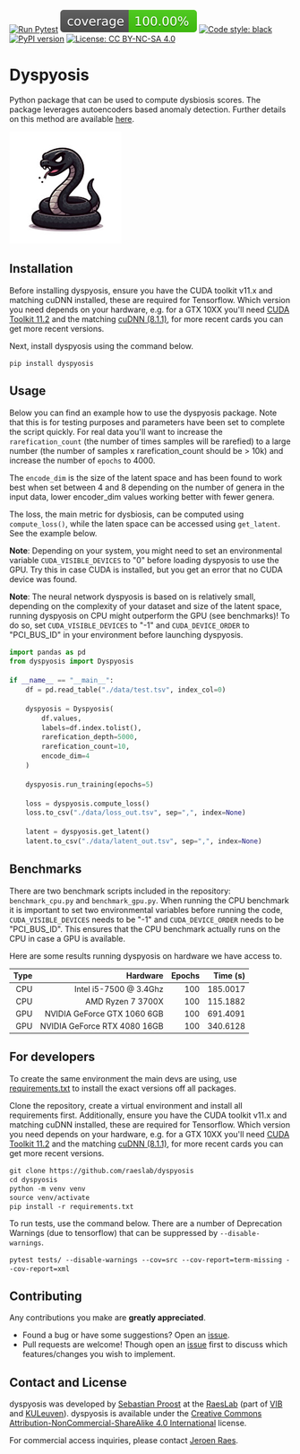 [![Run Pytest](https://github.com/raeslab/dyspyosis/actions/workflows/autopytest.yml/badge.svg)](https://github.com/raeslab/dyspyosis/actions/workflows/autopytest.yml) [![Coverage](https://raw.githubusercontent.com/raeslab/dyspyosis/main/docs/coverage-badge.svg)](https://raw.githubusercontent.com/raeslab/dyspyosis/main/docs/coverage-badge.svg) [![Code style: black](https://img.shields.io/badge/code%20style-black-000000.svg)](https://github.com/psf/black) [![PyPI version](https://badge.fury.io/py/dyspyosis.svg)](https://badge.fury.io/py/dyspyosis) [![License: CC BY-NC-SA 4.0](https://img.shields.io/badge/License-CC%20BY--NC--SA%204.0-lightgrey.svg)](https://creativecommons.org/licenses/by-nc-sa/4.0/)

# Dyspyosis

Python package that can be used to compute dysbiosis scores. The package leverages autoencoders based
anomaly detection. Further details on this method are available [here](https://github.com/raeslab/dyspyosis/blob/main/docs/method.md).

![A gumpy black snake, minimalist illustration](https://raw.githubusercontent.com/raeslab/dyspyosis/main/docs/img/dyspyosis_logo_small.jpg)

## Installation

Before installing dyspyosis, ensure you have the CUDA toolkit v11.x and matching cuDNN installed, these are required for Tensorflow. Which version you need 
depends on your hardware, e.g. for a GTX 10XX you'll need [CUDA Toolkit 11.2] and the matching [cuDNN (8.1.1)], for
more recent cards you can get more recent versions.

Next, install dyspyosis using the command below.

```commandline
pip install dyspyosis
```

## Usage

Below you can find an example how to use the dyspyosis package. Note that this is for testing purposes and parameters 
have been set to complete the script quickly. For real data you'll want to increase the ```rarefication_count``` (the 
number of times samples will be rarefied) to a large number (the number of samples x rarefication_count should be > 10k) 
and increase the number of ```epochs``` to 4000.

The ```encode_dim``` is the size of the latent space and has been found to work best when set between 4 and 8 depending
on the number of genera in the input data, lower encoder_dim values working better with fewer genera. 

The loss, the main metric for dysbiosis, can be computed using ```compute_loss()```, while the laten space can be
accessed using ```get_latent```. See the example below.

**Note**: Depending on your system, you might need to set an environmental variable ```CUDA_VISIBLE_DEVICES``` to "0" before
loading dyspyosis to use the GPU. Try this in case CUDA is installed, but you get an error that no CUDA device was found.

**Note**: The neural network dyspyosis is based on is relatively small, depending on the complexity of your dataset and 
size of the latent space, running dyspyosis on CPU might outperform the GPU (see benchmarks)! To do so, set 
```CUDA_VISIBLE_DEVICES``` to "-1" and ```CUDA_DEVICE_ORDER``` to "PCI_BUS_ID" in your environment before launching 
dyspyosis.

```python
import pandas as pd
from dyspyosis import Dyspyosis

if __name__ == "__main__":
    df = pd.read_table("./data/test.tsv", index_col=0)

    dyspyosis = Dyspyosis(
        df.values,
        labels=df.index.tolist(),
        rarefication_depth=5000,
        rarefication_count=10,
        encode_dim=4
    )

    dyspyosis.run_training(epochs=5)

    loss = dyspyosis.compute_loss()
    loss.to_csv("./data/loss_out.tsv", sep=",", index=None)

    latent = dyspyosis.get_latent()
    latent.to_csv("./data/latent_out.tsv", sep=",", index=None)
```

## Benchmarks

There are two benchmark scripts included in the repository: ```benchmark_cpu.py``` and ```benchmark_gpu.py```. When
running the CPU benchmark it is important to set two environmental variables before running the code, ```CUDA_VISIBLE_DEVICES``` needs to be "-1"
and ```CUDA_DEVICE_ORDER``` needs to be "PCI_BUS_ID". This ensures that the CPU benchmark actually runs on the CPU in case a GPU is available.

Here are some results running dyspyosis on hardware we have access to.

| Type |                     Hardware | Epochs |       Time (s) |
|-----:|-----------------------------:|-------:|---------------:|
|  CPU |       Intel i5-7500 @ 3.4Ghz |    100 |       185.0017 |
|  CPU |            AMD Ryzen 7 3700X |    100 |       115.1882 |
|  GPU |  NVIDIA GeForce GTX 1060 6GB |    100 |       691.4091 |
|  GPU | NVIDIA GeForce RTX 4080 16GB |    100 |       340.6128 |

## For developers

To create the same environment the main devs are using, use [requirements.txt](https://github.com/raeslab/dyspyosis/blob/main/docs/dev/requirements.txt) to install
the exact versions off all packages.

Clone the repository, create a virtual environment and install all requirements first. Additionally, ensure you have
the CUDA toolkit v11.x and matching cuDNN installed, these are required for Tensorflow. Which version you need 
depends on your hardware, e.g. for a GTX 10XX you'll need [CUDA Toolkit 11.2] and the matching [cuDNN (8.1.1)], for
more recent cards you can get more recent versions.

```commandline
git clone https://github.com/raeslab/dyspyosis
cd dyspyosis
python -m venv venv
source venv/activate
pip install -r requirements.txt
```

To run tests, use the command below. There are a number of Deprecation Warnings (due to tensorflow) that can be
suppressed by ```--disable-warnings```.

```commandline
pytest tests/ --disable-warnings --cov=src --cov-report=term-missing --cov-report=xml
```

## Contributing

Any contributions you make are **greatly appreciated**.

  * Found a bug or have some suggestions? Open an [issue](https://github.com/raeslab/dyspyosis/issues).
  * Pull requests are welcome! Though open an [issue](https://github.com/raeslab/dyspyosis/issues) first to discuss which features/changes you wish to implement.

## Contact and License

dyspyosis was developed by [Sebastian Proost](https://sebastian.proost.science/) at the [RaesLab](https://raeslab.sites.vib.be/en) (part of [VIB](https://vib.be/en#/) and [KULeuven](https://www.kuleuven.be/english/kuleuven/index.html)). dyspyosis is available under the [Creative Commons Attribution-NonCommercial-ShareAlike 4.0 International](https://creativecommons.org/licenses/by-nc-sa/4.0/) license.

For commercial access inquiries, please contact [Jeroen Raes](mailto:jeroen.raes@kuleuven.vib.be).

[CUDA Toolkit 11.2]: https://developer.nvidia.com/cuda-11.2.0-download-archive
[cuDNN (8.1.1)]: https://developer.nvidia.com/rdp/cudnn-archive
